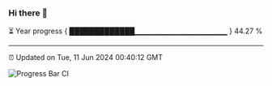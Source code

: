 ### Hi there 👋

⏳ Year progress { █████████████▁▁▁▁▁▁▁▁▁▁▁▁▁▁▁▁▁ } 44.27 %

---

⏰ Updated on Tue, 11 Jun 2024 00:40:12 GMT

![Progress Bar CI](https://github.com/Shyam-Makwana/GitHub-Actions-Demo/workflows/Progress%20Bar%20CI/badge.svg)
